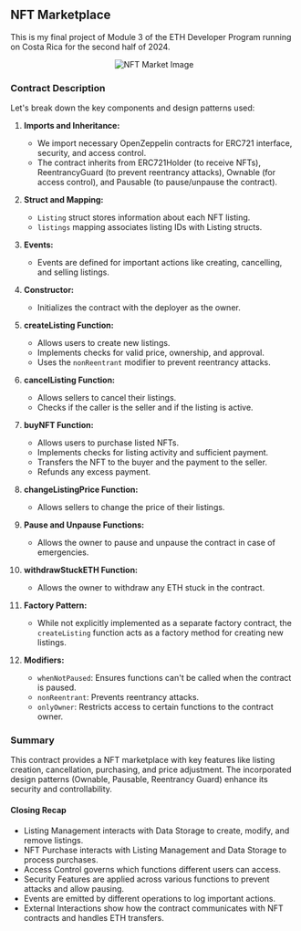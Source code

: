 ## NFT Marketplace ##
This is my final project of Module 3 of the ETH Developer Program running on Costa Rica for the second half of 2024.
<p align="center">
  <img src="https://github.com/user-attachments/assets/a05f5895-c576-49a4-a494-4cd34e4b69ab" alt="NFT Market Image">
</p>

### Contract Description ###

Let's break down the key components and design patterns used:

1. **Imports and Inheritance:**
   - We import necessary OpenZeppelin contracts for ERC721 interface, security, and access control.
   - The contract inherits from ERC721Holder (to receive NFTs), ReentrancyGuard (to prevent reentrancy attacks), Ownable (for access control), and Pausable (to pause/unpause the contract).

2. **Struct and Mapping:**
   - `Listing` struct stores information about each NFT listing.
   - `listings` mapping associates listing IDs with Listing structs.

3. **Events:**
   - Events are defined for important actions like creating, cancelling, and selling listings.

4. **Constructor:**
   - Initializes the contract with the deployer as the owner.

5. **createListing Function:**
   - Allows users to create new listings.
   - Implements checks for valid price, ownership, and approval.
   - Uses the `nonReentrant` modifier to prevent reentrancy attacks.

6. **cancelListing Function:**
   - Allows sellers to cancel their listings.
   - Checks if the caller is the seller and if the listing is active.

7. **buyNFT Function:**
   - Allows users to purchase listed NFTs.
   - Implements checks for listing activity and sufficient payment.
   - Transfers the NFT to the buyer and the payment to the seller.
   - Refunds any excess payment.

8. **changeListingPrice Function:**
   - Allows sellers to change the price of their listings.

9. **Pause and Unpause Functions:**
   - Allows the owner to pause and unpause the contract in case of emergencies.

10. **withdrawStuckETH Function:**
    - Allows the owner to withdraw any ETH stuck in the contract.

11. **Factory Pattern:**
    - While not explicitly implemented as a separate factory contract, the `createListing` function acts as a factory method for creating new listings.

12. **Modifiers:**
    - `whenNotPaused`: Ensures functions can't be called when the contract is paused.
    - `nonReentrant`: Prevents reentrancy attacks.
    - `onlyOwner`: Restricts access to certain functions to the contract owner.

### Summary ###
This contract provides a NFT marketplace with key features like listing creation, cancellation, purchasing, and price adjustment. 
The incorporated design patterns (Ownable, Pausable, Reentrancy Guard) enhance its security and controllability.

#### Closing Recap ####

- Listing Management interacts with Data Storage to create, modify, and remove listings.
- NFT Purchase interacts with Listing Management and Data Storage to process purchases.
- Access Control governs which functions different users can access.
- Security Features are applied across various functions to prevent attacks and allow pausing.
- Events are emitted by different operations to log important actions.
- External Interactions show how the contract communicates with NFT contracts and handles ETH transfers.
